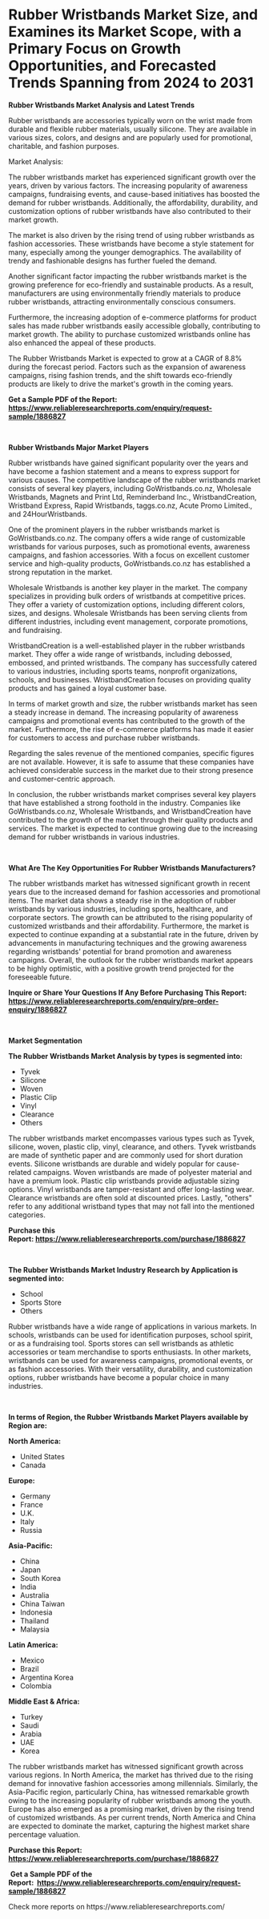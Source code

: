 <p><h1>Rubber Wristbands Market Size, and Examines its Market Scope, with a Primary Focus on Growth Opportunities, and Forecasted Trends Spanning from 2024 to 2031</h1></p><p><strong>Rubber Wristbands Market Analysis and Latest Trends</strong></p>
<p><p>Rubber wristbands are accessories typically worn on the wrist made from durable and flexible rubber materials, usually silicone. They are available in various sizes, colors, and designs and are popularly used for promotional, charitable, and fashion purposes.</p><p>Market Analysis:</p><p>The rubber wristbands market has experienced significant growth over the years, driven by various factors. The increasing popularity of awareness campaigns, fundraising events, and cause-based initiatives has boosted the demand for rubber wristbands. Additionally, the affordability, durability, and customization options of rubber wristbands have also contributed to their market growth.</p><p>The market is also driven by the rising trend of using rubber wristbands as fashion accessories. These wristbands have become a style statement for many, especially among the younger demographics. The availability of trendy and fashionable designs has further fueled the demand.</p><p>Another significant factor impacting the rubber wristbands market is the growing preference for eco-friendly and sustainable products. As a result, manufacturers are using environmentally friendly materials to produce rubber wristbands, attracting environmentally conscious consumers.</p><p>Furthermore, the increasing adoption of e-commerce platforms for product sales has made rubber wristbands easily accessible globally, contributing to market growth. The ability to purchase customized wristbands online has also enhanced the appeal of these products.</p><p>The Rubber Wristbands Market is expected to grow at a CAGR of 8.8% during the forecast period. Factors such as the expansion of awareness campaigns, rising fashion trends, and the shift towards eco-friendly products are likely to drive the market's growth in the coming years.</p></p>
<p><strong>Get a Sample PDF of the Report:&nbsp; <a href="https://www.reliableresearchreports.com/enquiry/request-sample/1886827">https://www.reliableresearchreports.com/enquiry/request-sample/1886827</a></strong></p>
<p>&nbsp;</p>
<p><strong>Rubber Wristbands Major Market Players</strong></p>
<p><p>Rubber wristbands have gained significant popularity over the years and have become a fashion statement and a means to express support for various causes. The competitive landscape of the rubber wristbands market consists of several key players, including GoWristbands.co.nz, Wholesale Wristbands, Magnets and Print Ltd, Reminderband Inc., WristbandCreation, Wristband Express, Rapid Wristbands, taggs.co.nz, Acute Promo Limited., and 24HourWristbands.</p><p>One of the prominent players in the rubber wristbands market is GoWristbands.co.nz. The company offers a wide range of customizable wristbands for various purposes, such as promotional events, awareness campaigns, and fashion accessories. With a focus on excellent customer service and high-quality products, GoWristbands.co.nz has established a strong reputation in the market.</p><p>Wholesale Wristbands is another key player in the market. The company specializes in providing bulk orders of wristbands at competitive prices. They offer a variety of customization options, including different colors, sizes, and designs. Wholesale Wristbands has been serving clients from different industries, including event management, corporate promotions, and fundraising.</p><p>WristbandCreation is a well-established player in the rubber wristbands market. They offer a wide range of wristbands, including debossed, embossed, and printed wristbands. The company has successfully catered to various industries, including sports teams, nonprofit organizations, schools, and businesses. WristbandCreation focuses on providing quality products and has gained a loyal customer base.</p><p>In terms of market growth and size, the rubber wristbands market has seen a steady increase in demand. The increasing popularity of awareness campaigns and promotional events has contributed to the growth of the market. Furthermore, the rise of e-commerce platforms has made it easier for customers to access and purchase rubber wristbands.</p><p>Regarding the sales revenue of the mentioned companies, specific figures are not available. However, it is safe to assume that these companies have achieved considerable success in the market due to their strong presence and customer-centric approach.</p><p>In conclusion, the rubber wristbands market comprises several key players that have established a strong foothold in the industry. Companies like GoWristbands.co.nz, Wholesale Wristbands, and WristbandCreation have contributed to the growth of the market through their quality products and services. The market is expected to continue growing due to the increasing demand for rubber wristbands in various industries.</p></p>
<p>&nbsp;</p>
<p><strong>What Are The Key Opportunities For Rubber Wristbands Manufacturers?</strong></p>
<p><p>The rubber wristbands market has witnessed significant growth in recent years due to the increased demand for fashion accessories and promotional items. The market data shows a steady rise in the adoption of rubber wristbands by various industries, including sports, healthcare, and corporate sectors. The growth can be attributed to the rising popularity of customized wristbands and their affordability. Furthermore, the market is expected to continue expanding at a substantial rate in the future, driven by advancements in manufacturing techniques and the growing awareness regarding wristbands' potential for brand promotion and awareness campaigns. Overall, the outlook for the rubber wristbands market appears to be highly optimistic, with a positive growth trend projected for the foreseeable future.</p></p>
<p><strong>Inquire or Share Your Questions If Any Before Purchasing This Report: <a href="https://www.reliableresearchreports.com/enquiry/pre-order-enquiry/1886827">https://www.reliableresearchreports.com/enquiry/pre-order-enquiry/1886827</a></strong></p>
<p>&nbsp;</p>
<p><strong>Market Segmentation</strong></p>
<p><strong>The Rubber Wristbands Market Analysis by types is segmented into:</strong></p>
<p><ul><li>Tyvek</li><li>Silicone</li><li>Woven</li><li>Plastic Clip</li><li>Vinyl</li><li>Clearance</li><li>Others</li></ul></p>
<p><p>The rubber wristbands market encompasses various types such as Tyvek, silicone, woven, plastic clip, vinyl, clearance, and others. Tyvek wristbands are made of synthetic paper and are commonly used for short duration events. Silicone wristbands are durable and widely popular for cause-related campaigns. Woven wristbands are made of polyester material and have a premium look. Plastic clip wristbands provide adjustable sizing options. Vinyl wristbands are tamper-resistant and offer long-lasting wear. Clearance wristbands are often sold at discounted prices. Lastly, "others" refer to any additional wristband types that may not fall into the mentioned categories.</p></p>
<p><strong>Purchase this Report:&nbsp;<a href="https://www.reliableresearchreports.com/purchase/1886827">https://www.reliableresearchreports.com/purchase/1886827</a></strong></p>
<p>&nbsp;</p>
<p><strong>The Rubber Wristbands Market Industry Research by Application is segmented into:</strong></p>
<p><ul><li>School</li><li>Sports Store</li><li>Others</li></ul></p>
<p><p>Rubber wristbands have a wide range of applications in various markets. In schools, wristbands can be used for identification purposes, school spirit, or as a fundraising tool. Sports stores can sell wristbands as athletic accessories or team merchandise to sports enthusiasts. In other markets, wristbands can be used for awareness campaigns, promotional events, or as fashion accessories. With their versatility, durability, and customization options, rubber wristbands have become a popular choice in many industries.</p></p>
<p>&nbsp;</p>
<p><strong>In terms of Region, the Rubber Wristbands Market Players available by Region are:</strong></p>
<p>
    <p> <strong> North America: </strong>
        <ul>
            <li>United States</li>
            <li>Canada</li>
        </ul>
        </p> 
    <p> <strong> Europe: </strong>
        <ul>
            <li>Germany</li>
            <li>France</li>
            <li>U.K.</li>
            <li>Italy</li>
            <li>Russia</li>
        </ul>
        </p> 
    <p> <strong> Asia-Pacific: </strong>
        <ul>
            <li>China</li>
            <li>Japan</li>
            <li>South Korea</li>
            <li>India</li>
            <li>Australia</li>
            <li>China Taiwan</li>
            <li>Indonesia</li>
            <li>Thailand</li>
            <li>Malaysia</li>
        </ul>
        </p> 
    <p> <strong> Latin America: </strong>
        <ul>
            <li>Mexico</li>
            <li>Brazil</li>
            <li>Argentina Korea</li>
            <li>Colombia</li>
        </ul>
        </p> 
    <p> <strong> Middle East & Africa: </strong>
        <ul>
            <li>Turkey</li>
            <li>Saudi</li>
            <li>Arabia</li>
            <li>UAE</li>
            <li>Korea</li>
        </ul>
    </p>
    </p>
<p><p>The rubber wristbands market has witnessed significant growth across various regions. In North America, the market has thrived due to the rising demand for innovative fashion accessories among millennials. Similarly, the Asia-Pacific region, particularly China, has witnessed remarkable growth owing to the increasing popularity of rubber wristbands among the youth. Europe has also emerged as a promising market, driven by the rising trend of customized wristbands. As per current trends, North America and China are expected to dominate the market, capturing the highest market share percentage valuation.</p></p>
<p><strong>Purchase this Report: <a href="https://www.reliableresearchreports.com/purchase/1886827">https://www.reliableresearchreports.com/purchase/1886827</a></strong></p>
<p>&nbsp;<strong>Get a Sample PDF of the Report:&nbsp;&nbsp;<a href="https://www.reliableresearchreports.com/enquiry/request-sample/1886827">https://www.reliableresearchreports.com/enquiry/request-sample/1886827</a></strong></p>
<p><strong></strong></p>
<p>Check more reports on https://www.reliableresearchreports.com/</p>